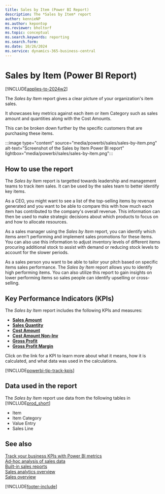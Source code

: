 ```yaml
---
title: Sales by Item (Power BI Report)
description: The *Sales by Item* report 
author: kennieNP
ms.author: kepontop
ms.reviewer: bholtorf
ms.topic: conceptual
ms.search.keywords: reporting
ms.search.form: 
ms.date: 10/26/2024
ms.service: dynamics-365-business-central
---
```


# Sales by Item (Power BI Report)

[!INCLUDE[applies-to-2024w2](includes/applies-to-2024w2.md)]

The *Sales by Item* report gives a clear picture of your organization's item sales. 

It showcases key metrics against each item or item Category such as sales amount and quantities along with the Cost Amounts. 

This can be broken down further by the specific customers that are purchasing these items. 

:::image type="content" source="media/powerbi/sales/sales-by-item.png" alt-text="Screenshot of the Sales by Item Power BI report" lightbox="media/powerbi/sales/sales-by-item.png":::


## How to use the report

The *Sales by Item* report is targetted towards leadership and management teams to track item sales. It can be used by the sales team to better identify key items.

As a CEO, you might want to see a list of the top-selling items by revenue generated and you want to be able to compare this with how much each item has contributed to the company's overall revenue. This information can then be used to make strategic decisions about which products to focus on and how to allocate resources.

As a sales manager using the *Sales by Item* report, you can identify which items aren't performing and implement sales promotions for these items. You can also use this information to adjust inventory levels of different items procuring additional stock to assist with demand or reducing stock levels to account for the slower periods.

As a sales person you want to be able to tailor your pitch based on specific items sales performance. The *Sales by Item* report allows you to identify high performing items. You can also utilize this report to gain insights on lower performing items so sales people can identify upselling or cross-selling.


## Key Performance Indicators (KPIs)

The *Sales by Item* report includes the following KPIs and measures: 

- [**Sales Amount**](sales-powerbi-sales-kpis.md#sales-amount)
- [**Sales Quantity**](sales-powerbi-sales-kpis.md#sales-quantity)
- [**Cost Amount**](sales-powerbi-sales-kpis.md#cost-amount)
- [**Cost Amount Non-Inv**](sales-powerbi-sales-kpis.md#cost-amount-non-inv)
- [**Gross Profit**](sales-powerbi-sales-kpis.md#gross-profit)
- [**Gross Profit Margin**](sales-powerbi-sales-kpis.md#gross-profit-margin)

Click on the link for a KPI to learn more about what it means, how it is calculated, and what data was used in the calculations. 

[!INCLUDE[powerbi-tip-track-kpis](includes/powerbi-tip-track-kpis.md)]


## Data used in the report

The *Sales by Item* report use data from the following tables in [!INCLUDE[prod_short](includes/prod_short.md)]

- Item
- Item Category
- Value Entry
- Sales Line


## See also

[Track your business KPIs with Power BI metrics](track-kpis-with-power-bi-metrics.md)   
[Ad-hoc analysis of sales data](ad-hoc-analysis-sales.md)   
[Built-in sales reports](sales-reports.md)   
[Sales analytics overview](sales-analytics-overview.md)  
[Sales overview](sales-manage-sales.md)  

[!INCLUDE[footer-include](includes/footer-banner.md)]